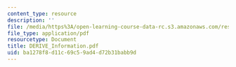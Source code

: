 ```yaml
---
content_type: resource
description: ''
file: /media/https%3A/open-learning-course-data-rc.s3.amazonaws.com/res-18-001-calculus-online-textbook-spring-2005/ba1278f8d11c69c59ad4d72b31babb9d_DERIVE_Information.pdf
file_type: application/pdf
resourcetype: Document
title: DERIVE_Information.pdf
uid: ba1278f8-d11c-69c5-9ad4-d72b31babb9d
---
```

